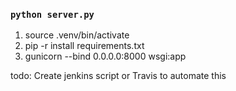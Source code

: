 ### `python server.py`


1. source .venv/bin/activate
2. pip -r install requirements.txt
3. gunicorn --bind 0.0.0.0:8000 wsgi:app

todo: Create jenkins script or Travis to automate this
